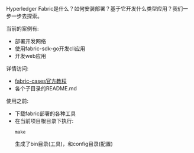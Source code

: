Hyperledger Fabric是什么？如何安装部署？基于它开发什么类型应用？我们一步一步去探索。

当前的案例有:
- 部署开发网络
- 使用fabric-sdk-go开发cli应用
- 开发web应用

详情访问: 
- [fabric-cases官方教程](https://stephenwu2020.github.io/blackperl/#/fabric?id=201)
- 各个子目录的README.md

使用之前:
- 下载fabric部署的各种工具
- 在当前项目根目录下执行:
  ```
  make
  ```
  生成了bin目录(工具)，和config目录(配置)
  